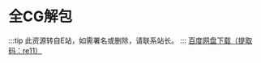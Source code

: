# 全CG解包
:::tip
此资源转自E站，如需署名或删除，请联系站长。
:::
[百度网盘下载（提取码：re11）](https://pan.baidu.com/s/1TJ3z4ShD9u7tE0yzJZcyNA)

